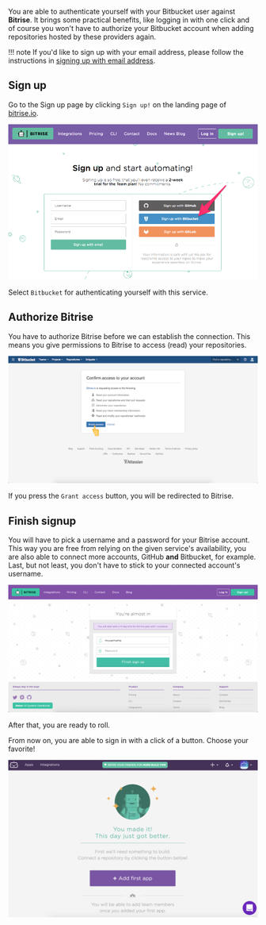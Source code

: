 You are able to authenticate yourself with your Bitbucket user against __Bitrise__. It brings some practical benefits, like logging in with one click and of course you won't have to authorize your Bitbucket account when adding repositories hosted by these providers again.

!!! note
    If you'd like to sign up with your email address, please follow the instructions in [signing up with email address](/signing-up/signing-up-with-email).

## Sign up

Go to the Sign up page by clicking `Sign up!` on the landing page of [bitrise.io](https://bitrise.io).

![Screenshot](/img/signing-up/bitbucket_signup-2017.png)

Select `Bitbucket` for authenticating yourself with this service.

## Authorize Bitrise

You have to authorize Bitrise before we can establish the connection. This means you give permissions to Bitrise to access (read) your repositories.

![Screenshot](/img/signing-up/bitrise_authorization.png)

If you press the `Grant access` button, you will be redirected to Bitrise.

## Finish signup

You will have to pick a username and a password for your Bitrise account. This way you are free from relying on the given service's availability, you are also able to connect more accounts, GitHub **and** Bitbucket, for example. Last, but not least, you don't have to stick to your connected account's username.

![Screenshot](/img/signing-up/signup_finish.png)

After that, you are ready to roll.

From now on, you are able to sign in with a click of a button. Choose your favorite!

![Screenshot](/img/signing-up/signup_success.png)
